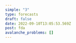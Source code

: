 ```yaml
---
simple: "3"
type: forecasts
draft: false
date: 2022-09-10T13:05:53.569Z
post: f﻿da
avalanche_problems: []
---
```

